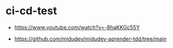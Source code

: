 # ci-cd-test

- https://www.youtube.com/watch?v=-8haKKGc55Y

- https://github.com/midudev/midudev-aprender-tdd/tree/main
